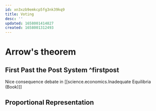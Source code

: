 ```yaml
---
id: xn3xzb9emkcp5fg3nk39kq9
title: Voting
desc: ''
updated: 1658001414827
created: 1658001312493
---
```


# Arrow's theorem


## First Past the Post System ^firstpost


Nice consequence debate in [[science.economics.Inadequate Equilibria (Book)]]


## Proportional Representation